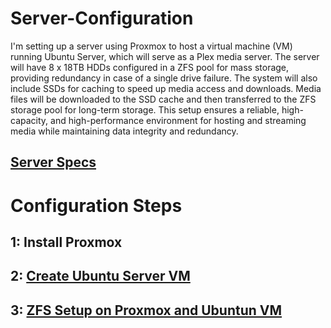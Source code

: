 # Server-Configuration
I'm setting up a server using Proxmox to host a virtual machine (VM) running Ubuntu Server, which will serve as a Plex media server. The server will have 8 x 18TB HDDs configured in a ZFS pool for mass storage, providing redundancy in case of a single drive failure. The system will also include SSDs for caching to speed up media access and downloads. Media files will be downloaded to the SSD cache and then transferred to the ZFS storage pool for long-term storage. This setup ensures a reliable, high-capacity, and high-performance environment for hosting and streaming media while maintaining data integrity and redundancy.

## [Server Specs](docs/server_specs.md)

# Configuration Steps

## 1: Install Proxmox

## 2: [Create Ubuntu Server VM](docs/ubuntu_vm_setup.md)

## 3: [ZFS Setup on Proxmox and Ubuntun VM](docs/zfs_setup.md)